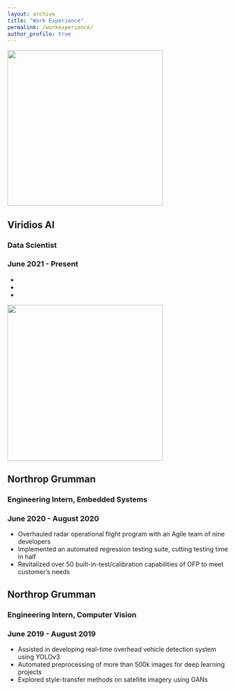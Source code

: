 ```yaml
---
layout: archive
title: "Work Experience"
permalink: /workexperience/
author_profile: true
---
```


<img src="http://mmoore2017.github.io/images/viridios-ai_logo" width="350">

## Viridios AI
### Data Scientist
### June 2021 - Present
-
-
-

<img src="http://mmoore2017.github.io/images/ng_logo" width="350">

## Northrop Grumman
### Engineering Intern, Embedded Systems
### June 2020 - August 2020
- Overhauled radar operational flight program with an Agile team of nine developers
- Implemented an automated regression testing suite, cutting testing time in half
- Revitalized over 50 built-in-test/calibration capabilities of OFP to meet customer’s needs

## Northrop Grumman
### Engineering Intern, Computer Vision
### June 2019 - August 2019
- Assisted in developing real-time overhead vehicle detection system using YOLOv3
- Automated preprocessing of more than 500k images for deep learning projects
- Explored style-transfer methods on satellite imagery using GANs

